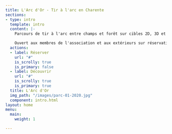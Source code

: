 ```yaml
---
title: L'Arc d'Or - Tir à l'arc en Charente
sections:
- type: intro
  template: intro
  content: |-
    Parcours de tir à l'arc entre champs et forêt sur cibles 2D, 3D et Nature.

    Ouvert aux membres de l'association et aux extérieurs sur réservation.
  actions:
  - label: Réserver
    url: "#"
    is_scrolly: true
    is_primary: false
  - label: Découvrir
    url: "#"
    is_scrolly: true
    is_primary: true
  title: L'Arc d'Or
  img_path: "/images/parc-01-2020.jpg"
  component: intro.html
layout: home
menu:
  main:
    weight: 1

---
```


